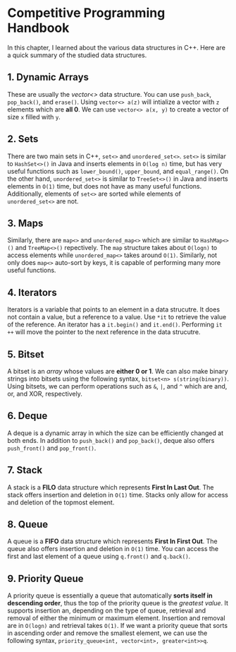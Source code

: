 # Competitive Programming Handbook

In this chapter, I learned about the various data structures in C++. Here are a quick summary of the studied data structures.

## 1. Dynamic Arrays
These are usually the *vector<>* data structure. You can use ```push_back```, ```pop_back()```, and ```erase()```. Using ```vector<> a(z)``` will intialize a vector with ```z``` elements which are **all 0**. We can use ```vector<> a(x, y)``` to create a vector of size ```x``` filled with ```y```.

## 2. Sets
There are two main sets in C++, ```set<>``` and ```unordered_set<>```. ```set<>``` is similar to ```HashSet<>()``` in Java and inserts elements in ```O(log n)``` time, but has very useful functions such as ```lower_bound()```, ```upper_bound```, and ```equal_range()```. On the other hand, ```unordered_set<>``` is similar to ```TreeSet<>()``` in Java and inserts elements in ```O(1)``` time, but does not have as many useful functions. Additionally, elements of ```set<>``` are sorted while elements of ```unordered_set<>``` are not.

## 3. Maps
Similarly, there are ```map<>``` and ```unordered_map<>``` which are similar to ```HashMap<>()``` and ```TreeMap<>()``` repectively. The ```map``` structure takes about ```O(logn)``` to access elements while ```unordered_map<>``` takes around ```O(1)```. Similarly, not only does ```map<>``` auto-sort by keys, it is capable of performing many more useful functions.

## 4. Iterators
Iterators is a variable that points to an element in a data strucutre. It does not contain a value, but a reference to a value. Use ```*it``` to retrieve the value of the reference. An iterator has a ```it.begin()``` and ```it.end()```. Performing ```it ++``` will move the pointer to the next reference in the data strucutre.

## 5. Bitset
A bitset is an *array* whose values are **either 0 or 1**. We can also make binary strings into bitsets using the following syntax, ```bitset<n> s(string(binary))```. Using bitsets, we can perform operations such as ```&```, ```|```, and ```^``` which are and, or, and XOR, respectively. 

## 6. Deque
A deque is a dynamic array in which the size can be efficiently changed at both ends. In addition to ```push_back()``` and ```pop_back()```, deque also offers ```push_front()``` and ```pop_front()```.

## 7. Stack
A stack is a **FILO** data structure which represents **First In Last Out**. The stack offers insertion and deletion in ```O(1)``` time. Stacks only allow for access and deletion of the topmost element.

## 8. Queue
A queue is a **FIFO** data structure which represents **First In First Out**. The queue also offers insertion and deletion in ```O(1)``` time. You can access the first and last element of a queue using ```q.front()``` and ```q.back()```.

## 9. Priority Queue
A priority queue is essentially a queue that automatically **sorts itself in descending order**, thus the top of the priority queue is the *greatest value*. It supports insertion an, depending on the type of queue, retrieval and removal of either the minimum or maximum element. Insertion and removal are in ```O(logn)``` and retrieval takes ```O(1)```. If we want a priority queue that sorts in ascending order and remove the smallest element, we can use the following syntax, ```priority_queue<int, vector<int>, greater<int>>q```.